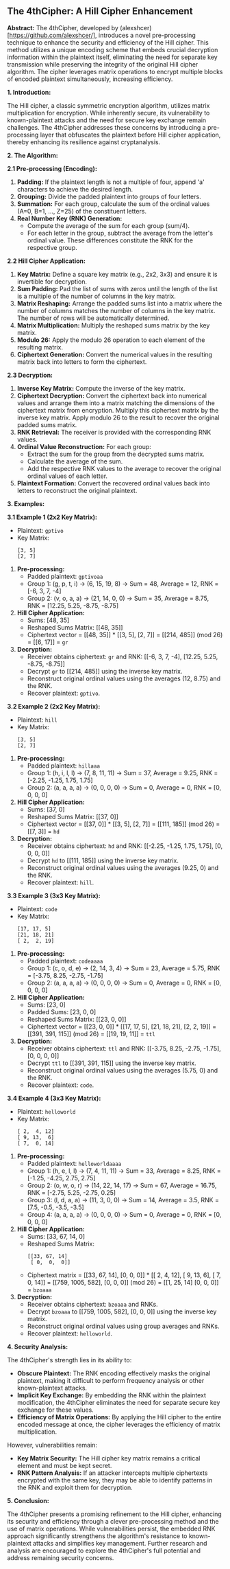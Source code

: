 ## The 4thCipher: A Hill Cipher Enhancement

**Abstract:**  The 4thCipher, developed by (alexshcer)[https://github.com/alexshcer/], introduces a novel pre-processing technique to enhance the security and efficiency of the Hill cipher. This method utilizes a unique encoding scheme that embeds crucial decryption information within the plaintext itself, eliminating the need for separate key transmission while preserving the integrity of the original Hill cipher algorithm.  The cipher leverages matrix operations to encrypt multiple blocks of encoded plaintext simultaneously, increasing efficiency.

**1. Introduction:**

The Hill cipher, a classic symmetric encryption algorithm, utilizes matrix multiplication for encryption. While inherently secure, its vulnerability to known-plaintext attacks and the need for secure key exchange remain challenges. The 4thCipher addresses these concerns by introducing a pre-processing layer that obfuscates the plaintext before Hill cipher application, thereby enhancing its resilience against cryptanalysis.

**2. The Algorithm:**

**2.1 Pre-processing (Encoding):**

1. **Padding:** If the plaintext length is not a multiple of four, append 'a' characters to achieve the desired length.
2. **Grouping:** Divide the padded plaintext into groups of four letters.
3. **Summation:** For each group, calculate the sum of the ordinal values (A=0, B=1, …, Z=25) of the constituent letters.
4. **Real Number Key (RNK) Generation:**
   - Compute the average of the sum for each group (sum/4).
   - For each letter in the group, subtract the average from the letter's ordinal value. These differences constitute the RNK for the respective group. 

**2.2 Hill Cipher Application:**

1. **Key Matrix:** Define a square key matrix (e.g., 2x2, 3x3) and ensure it is invertible for decryption.
2. **Sum Padding:**  Pad the list of sums with zeros until the length of the list is a multiple of the number of columns in the key matrix. 
3. **Matrix Reshaping:** Arrange the padded sums list into a matrix where the number of columns matches the number of columns in the key matrix. The number of rows will be automatically determined. 
4. **Matrix Multiplication:**  Multiply the reshaped sums matrix by the key matrix.
5. **Modulo 26:** Apply the modulo 26 operation to each element of the resulting matrix.
6. **Ciphertext Generation:** Convert the numerical values in the resulting matrix back into letters to form the ciphertext. 

**2.3 Decryption:**

1. **Inverse Key Matrix:** Compute the inverse of the key matrix.
2. **Ciphertext Decryption:** Convert the ciphertext back into numerical values and arrange them into a matrix matching the dimensions of the ciphertext matrix from encryption. Multiply this ciphertext matrix by the inverse key matrix. Apply modulo 26 to the result to recover the original padded sums matrix.
3. **RNK Retrieval:** The receiver is provided with the corresponding RNK values.
4. **Ordinal Value Reconstruction:** For each group:
   - Extract the sum for the group from the decrypted sums matrix.
   - Calculate the average of the sum.
   - Add the respective RNK values to the average to recover the original ordinal values of each letter. 
5. **Plaintext Formation:** Convert the recovered ordinal values back into letters to reconstruct the original plaintext.

**3. Examples:**

**3.1 Example 1 (2x2 Key Matrix):**

* Plaintext: `gptivo`
* Key Matrix: 
  ```
  [3, 5]
  [2, 7]
  ```
1. **Pre-processing:**
   - Padded plaintext: `gptivoaa`
   - Group 1: (g, p, t, i) → (6, 15, 19, 8) → Sum = 48, Average = 12, RNK = [-6, 3, 7, -4]
   - Group 2: (v, o, a, a) → (21, 14, 0, 0) → Sum = 35, Average = 8.75, RNK = [12.25, 5.25, -8.75, -8.75]
2. **Hill Cipher Application:**
   - Sums: [48, 35] 
   - Reshaped Sums Matrix: [[48, 35]]
   - Ciphertext vector = [[48, 35]] * [[3, 5], [2, 7]] = [[214, 485]]  (mod 26) = [[6, 17]] = `gr` 
3. **Decryption:**
   - Receiver obtains ciphertext: `gr` and RNK: [[-6, 3, 7, -4], [12.25, 5.25, -8.75, -8.75]] 
   - Decrypt `gr` to [[214, 485]] using the inverse key matrix.
   - Reconstruct original ordinal values using the averages (12, 8.75) and the RNK.
   - Recover plaintext: `gptivo`.

**3.2 Example 2 (2x2 Key Matrix):**

* Plaintext: `hill`
* Key Matrix:
  ```
  [3, 5]
  [2, 7]
  ```
1. **Pre-processing:**
   - Padded plaintext: `hillaaa`
   - Group 1: (h, i, l, l) → (7, 8, 11, 11) → Sum = 37, Average = 9.25, RNK = [-2.25, -1.25, 1.75, 1.75]
   - Group 2: (a, a, a, a) → (0, 0, 0, 0) → Sum = 0, Average = 0, RNK = [0, 0, 0, 0]
2. **Hill Cipher Application:**
   - Sums: [37, 0]
   - Reshaped Sums Matrix: [[37, 0]] 
   - Ciphertext vector = [[37, 0]] * [[3, 5], [2, 7]] = [[111, 185]]  (mod 26) = [[7, 3]] = `hd` 
3. **Decryption:**
   - Receiver obtains ciphertext: `hd` and RNK: [[-2.25, -1.25, 1.75, 1.75], [0, 0, 0, 0]]
   - Decrypt `hd` to [[111, 185]] using the inverse key matrix.
   - Reconstruct original ordinal values using the averages (9.25, 0) and the RNK.
   - Recover plaintext: `hill`.

**3.3 Example 3 (3x3 Key Matrix):**

* Plaintext: `code`
* Key Matrix:
  ```
  [17, 17, 5] 
  [21, 18, 21]
  [ 2,  2, 19]
  ```
1. **Pre-processing:**
   - Padded plaintext: `codeaaaa`
   - Group 1: (c, o, d, e) → (2, 14, 3, 4) → Sum = 23, Average = 5.75, RNK = [-3.75, 8.25, -2.75, -1.75]
   - Group 2: (a, a, a, a) → (0, 0, 0, 0) → Sum = 0, Average = 0, RNK = [0, 0, 0, 0]
2. **Hill Cipher Application:**
   - Sums: [23, 0]
   - Padded Sums: [23, 0, 0]
   - Reshaped Sums Matrix: [[23, 0, 0]]
   - Ciphertext vector = [[23, 0, 0]] * [[17, 17, 5], [21, 18, 21], [2, 2, 19]] = [[391, 391, 115]] (mod 26) = [[19, 19, 11]] = `ttl`
3. **Decryption:**
   - Receiver obtains ciphertext: `ttl` and RNK: [[-3.75, 8.25, -2.75, -1.75], [0, 0, 0, 0]]
   - Decrypt `ttl` to [[391, 391, 115]] using the inverse key matrix.
   - Reconstruct original ordinal values using the averages (5.75, 0) and the RNK.
   - Recover plaintext: `code`.

**3.4 Example 4 (3x3 Key Matrix):**

* Plaintext: `helloworld`
* Key Matrix:
  ```
  [ 2,  4, 12] 
  [ 9, 13,  6]
  [ 7,  0, 14]
  ```
1. **Pre-processing:**
   - Padded plaintext: `helloworldaaaa`
   - Group 1: (h, e, l, l) → (7, 4, 11, 11) → Sum = 33, Average = 8.25, RNK = [-1.25, -4.25, 2.75, 2.75]
   - Group 2: (o, w, o, r) → (14, 22, 14, 17) → Sum = 67, Average = 16.75, RNK = [-2.75, 5.25, -2.75, 0.25]
   - Group 3: (l, d, a, a) → (11, 3, 0, 0) → Sum = 14, Average = 3.5, RNK = [7.5, -0.5, -3.5, -3.5]
   - Group 4: (a, a, a, a) → (0, 0, 0, 0) → Sum = 0, Average = 0, RNK = [0, 0, 0, 0]
2. **Hill Cipher Application:**
   - Sums: [33, 67, 14, 0]
   - Reshaped Sums Matrix: 
     ```
     [[33, 67, 14]
      [ 0,  0,  0]] 
     ```
   - Ciphertext matrix =  [[33, 67, 14], [0, 0, 0]] * [[ 2,  4, 12], [ 9, 13,  6], [ 7,  0, 14]] = [[759, 1005, 582], [0, 0, 0]]  (mod 26) = [[1, 25, 14] [0, 0, 0]] = `bzoaaa` 
3. **Decryption:**
   - Receiver obtains ciphertext: `bzoaaa` and RNKs.
   - Decrypt `bzoaaa` to [[759, 1005, 582], [0, 0, 0]] using the inverse key matrix. 
   - Reconstruct original ordinal values using group averages and RNKs.
   - Recover plaintext: `helloworld`.

**4. Security Analysis:**

The 4thCipher's strength lies in its ability to:

* **Obscure Plaintext:** The RNK encoding effectively masks the original plaintext, making it difficult to perform frequency analysis or other known-plaintext attacks.
* **Implicit Key Exchange:** By embedding the RNK within the plaintext modification, the 4thCipher eliminates the need for separate secure key exchange for these values.
* **Efficiency of Matrix Operations:** By applying the Hill cipher to the entire encoded message at once, the cipher leverages the efficiency of matrix multiplication.

However, vulnerabilities remain:

* **Key Matrix Security:** The Hill cipher key matrix remains a critical element and must be kept secret.
* **RNK Pattern Analysis:** If an attacker intercepts multiple ciphertexts encrypted with the same key, they may be able to identify patterns in the RNK and exploit them for decryption.

**5. Conclusion:**

The 4thCipher presents a promising refinement to the Hill cipher, enhancing its security and efficiency through a clever pre-processing method and the use of matrix operations. While vulnerabilities persist, the embedded RNK approach significantly strengthens the algorithm's resistance to known-plaintext attacks and simplifies key management. Further research and analysis are encouraged to explore the 4thCipher's full potential and address remaining security concerns. 

